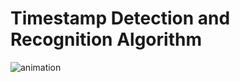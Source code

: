 # Timestamp Detection and Recognition Algorithm
![animation](https://github.com/Quest2GM/timestamp_detection_algorithm/tree/master/outputs/time_stamp_animation.gif?raw=true)